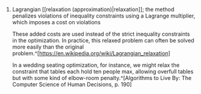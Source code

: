 1. Lagrangian [[relaxation (approximation)|relaxation]]; the method penalizes violations of inequality constraints using a Lagrange multiplier, which imposes a cost on violations

	These added costs are used instead of the strict inequality constraints in the optimization. In practice, this relaxed problem can often be solved more easily than the original problem.^[https://en.wikipedia.org/wiki/Lagrangian_relaxation]
	
	In a wedding seating optimization, for instance, we might relax the constraint that tables each hold ten people max, allowing overfull tables but with some kind of elbow-room penalty.^[Algorithms to Live By: The Computer Science of Human Decisions, p. 190]